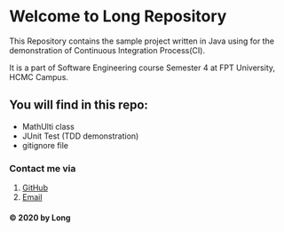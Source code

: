 # Welcome to Long Repository

This Repository contains the sample project written in Java using for the demonstration of Continuous Integration Process(CI).

It is a part of Software Engineering course Semester 4 at FPT University, HCMC Campus.

## You will find in this repo:
* MathUlti class
* JUnit Test (TDD demonstration)
* gitignore file

### Contact me via 
1. [GitHub](http://github.com/redore1234)
2. [Email](longptse140136@fpt.edu.vn)

#### © 2020 by Long